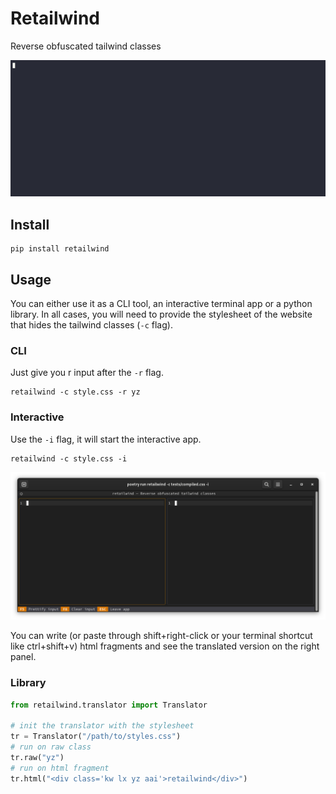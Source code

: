 # Retailwind

Reverse obfuscated tailwind classes

<p align="center">
  <img src="/assets/retailwind.gif" />
</p>

## Install

```shell
pip install retailwind
```

## Usage

You can either use it as a CLI tool, an interactive terminal app or a python library. In all cases, you will need to provide the stylesheet of the website that hides the tailwind classes (`-c` flag).

### CLI

Just give you r input after the `-r` flag.

```shell
retailwind -c style.css -r yz
```

### Interactive

Use the `-i` flag, it will start the interactive app.

```shell
retailwind -c style.css -i
```

![app](/assets/retailwind.png)

You can write (or paste through shift+right-click or your terminal shortcut like ctrl+shift+v) html fragments and see the translated version on the right panel.

### Library

```python
from retailwind.translator import Translator

# init the translator with the stylesheet
tr = Translator("/path/to/styles.css")
# run on raw class
tr.raw("yz")
# run on html fragment
tr.html("<div class='kw lx yz aai'>retailwind</div>")
```
